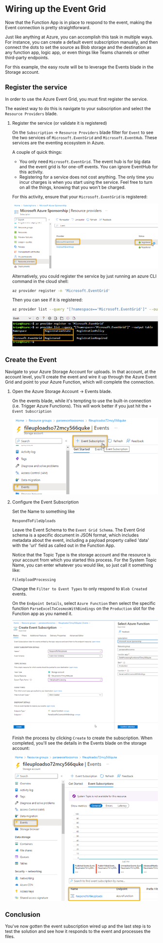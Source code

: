 # Wiring up the Event Grid

Now that the Function App is in place to respond to the event, making the Event connection is pretty straightforward.

Just like anything at Azure, you can accomplish this task in multiple ways.  For instance, you can create a default event subscription manually, and then connect the dots to set the source as Blob storage and the destination as any function app, logic app, or even things like Teams channels or other third-party endpoints.

For this example, the easy route will be to leverage the Events blade in the Storage account.

## Register the service

In order to use the Azure Event Grid, you must first register the service.

The easiest way to do this is navigate to your subscription and select the `Resource Providers` blade.

1. Register the service (or validate it is registered)

    On the `Subscription` -> `Resource Providers` blade filter for `Event` to see the two services of `Microsoft.EventGrid` and `Microsoft.EventHub`.  These services are the eventing ecosystem in Azure.

    A couple of quick things:
    - You only need `Microsoft.EventGrid`.  The event hub is for big data and the event grid is for one-off events.  You can ignore EventHub for this activity.
    - Registering for a service does not cost anything.  The only time you incur charges is when you start using the service.  Feel free to turn on all the things, knowing that you won't be charged.

    For this activity, ensure that your `Microsoft.EventGrid` is registered:

    !["Event Grid registration is validated"](./images/image0014-registereventgrid.png)  

    Alternatively, you could register the service by just running an azure CLI command in the cloud shell:

    ```bash
    az provider register -n 'Microsoft.EventGrid'
    ```  

    Then you can see if it is registered:

    ```bash
    az provider list --query "[?namespace=='Microsoft.EventGrid']" --output table
    ```  

    !["Event Grid Registered"](./images/image0015-eventgridregistered.png)  

## Create the Event

Navigate to your Azure Storage Account for uploads.  In that account, at the account level, you'll create the event and wire it up through the Azure Event Grid and point to your Azure Function, which will complete the connection.

1. Open the Azure Storage Account -> Events blade.

    On the events blade, while it's tempting to use the built-in connection (i.e. Trigger Azure Functions).  This will work better if you just hit the `+ Event Subscription` 

    !["Create a new event subscription manually from the storage account"](./images/image0016-createneweventsubscription.png)  

1. Configure the Event Subscription

    Set the Name to something like 
    
    ```text
    RespondToFileUploads
    ```

    Leave the Event Schema to the `Event Grid Schema`. The Event Grid schema is a specific document in JSON format, which includes metadata about the event, including a payload property called 'data' with the 'url' field as called out in the Function App.

    Notice that the Topic Type is the storage account and the resource is your account from which you started this process.  For the System Topic Name, you can enter whatever you would like, so just call it something like:

    ```text
    FileUploadProcessing
    ```  

    Change the `Filter to Event Types` to only respond to `Blob Created` events.

    On the `Endpoint Details`, select `Azure Function` then select the specific function `ParseExcelToCosmosWithBindings` on the `Production` slot for the Function app as you named it.

    !["Wiring up the event subscription"](./images/image0017-selectingtheazurefunction.png)  

    Finish the process by clicking `Create` to create the subscription.  When completed, you'll see the details in the Events blade on the storage account:

    !["Events are wired up with a subscription"](./images/image0018-respondingtofileuploads.png)  

## Conclusion

You've now gotten the event subscription wired up and the last step is to test the solution and see how it responds to the event and processes the files.
